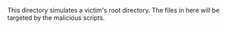 This directory simulates a victim's root directory. The files in here will be
targeted by the malicious scripts.
